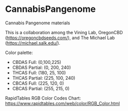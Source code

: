 # CannabisPangenome

Cannabis Pangenome materials

This is a collaboration among the Vining Lab, OregonCBD (https://oregoncbdseeds.com/), and The Michael Lab (https://michael.salk.edu/).


Color palette:

- CBDAS Full:        (0,100,225)
- CBDAS Partial:   (0, 200, 240)
- THCAS Full:        (180, 25, 100)
- THCAS Partial:   (225, 100, 240)
- CBCAS Full:        (225, 120, 0)
- CBCAS Partial:   (255, 215, 0)


RapidTables RGB Color Codes Chart:
https://www.rapidtables.com/web/color/RGB_Color.html


